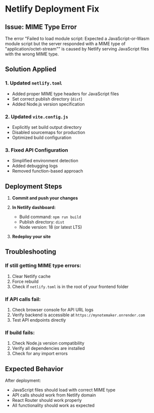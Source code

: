 # Netlify Deployment Fix

## Issue: MIME Type Error
The error "Failed to load module script: Expected a JavaScript-or-Wasm module script but the server responded with a MIME type of "application/octet-stream"" is caused by Netlify serving JavaScript files with the wrong MIME type.

## Solution Applied

### 1. Updated `netlify.toml`
- Added proper MIME type headers for JavaScript files
- Set correct publish directory (`dist`)
- Added Node.js version specification

### 2. Updated `vite.config.js`
- Explicitly set build output directory
- Disabled sourcemaps for production
- Optimized build configuration

### 3. Fixed API Configuration
- Simplified environment detection
- Added debugging logs
- Removed function-based approach

## Deployment Steps

1. **Commit and push your changes**
2. **In Netlify dashboard:**
   - Build command: `npm run build`
   - Publish directory: `dist`
   - Node version: 18 (or latest LTS)

3. **Redeploy your site**

## Troubleshooting

### If still getting MIME type errors:
1. Clear Netlify cache
2. Force rebuild
3. Check if `netlify.toml` is in the root of your frontend folder

### If API calls fail:
1. Check browser console for API URL logs
2. Verify backend is accessible at `https://mynotemaker.onrender.com`
3. Test API endpoints directly

### If build fails:
1. Check Node.js version compatibility
2. Verify all dependencies are installed
3. Check for any import errors

## Expected Behavior

After deployment:
- JavaScript files should load with correct MIME type
- API calls should work from Netlify domain
- React Router should work properly
- All functionality should work as expected
